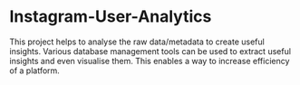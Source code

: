 # Instagram-User-Analytics
This project helps to analyse the raw data/metadata to create useful insights. Various database management tools can be used to extract useful insights and even visualise them. This enables a way to increase efficiency of a platform.
